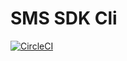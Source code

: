 # SMS SDK Cli

[![CircleCI](https://circleci.com/gh/SymphonyPlatformSolutions/sms-sdk-cli.svg?style=svg&circle-token=f85a6240aca3c3dca3599620bf3688a458b389c8)](https://circleci.com/gh/SymphonyPlatformSolutions/sms-sdk-cli)
